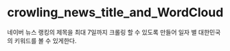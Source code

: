 # crowling_news_title_and_WordCloud

네이버 뉴스 랭킹의 제목을 최대 7일까지 크롤링 할 수 있도록 만들어 일자 별 대한민국의 키워드를 볼 수 있게한다.
